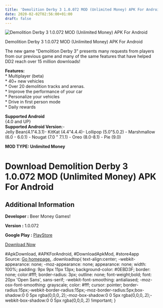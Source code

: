 ```yaml
---
title: 'Demolition Derby 3 1.0.072 MOD (Unlimited Money) APK For Android'
date: 2020-02-02T02:56:00+01:00
draft: false
---
```


![Demolition Derby 3 1.0.072 MOD (Unlimited Money) APK For Android](https://i0.wp.com/apkhome.net/wp-content/uploads/2020/02/Demolition-Derby-3-1.0.072-MOD-Unlimited-Money.png "Demolition Derby 3 1.0.072 MOD (Unlimited Money) APK For Android")

  

Demolition Derby 3 1.0.072 MOD (Unlimited Money) APK For Android

The new game "Demolition Derby 3" presents many requests from players from our previous game and many of the same features that have helped DD2 reach over 15 million downloads!

**Features:**  
\* Multiplayer (beta)  
\* 40+ new vehicles  
\* Over 20 demolition tracks and arenas.  
\* Improve the performance of your car  
\* Personalize your vehicles  
\* Drive in first person mode  
\* Daily rewards

**Supported Android**  
{4.0 and UP}  
**Supported Android Version**:-  
Jelly Bean(4.1"4.3.1)- KitKat (4.4"4.4.4)- Lollipop (5.0"5.0.2) - Marshmallow (6.0 - 6.0.1) - Nougat (7.0 " 7.1.1) - Oreo (8.0-8.1) - Pie (9.0)

**MOD TYPE: Unlimited Money**

Download Demolition Derby 3 1.0.072 MOD (Unlimited Money) APK For Android
=========================================================================

Additional Information
----------------------

**Developer :** Beer Money Games!

**Version :** 1.0.072

**Google Play :** [PlayStore](https://play.google.com/store/apps/details?id=com.beermoneygames.demolition3)

  

[Download Now](https://store4app.co/post/demolition-derby-3-1-0-072-mod-unlimited-money-apk-for-android_1580586277)

  
#ApkDownload, #APKForAndroid, #DownloadApkMod, #store4app  
Source: [Go homepage.](https://store4app.co/post/demolition-derby-3-1-0-072-mod-unlimited-money-apk-for-android_1580586277) .downloadtop{ text-align:center; -webkit-appearance: none; -moz-appearance: none; appearance: none; width: 100%; padding: 9px 9px 11px 13px; background-color: #0EBD3F; border: none; color:#fff; border-radius: 3px; outline: none; font-weight;bold; font: 20px 'Open Sans', sans-serif; -webkit-font-smoothing: antialiased; -moz-osx-font-smoothing: grayscale; color: #fff; cursor: pointer; border-radius:15px;-webkit-border-radius:15px;-moz-border-radius:5px;box-shadow:0 0 5px rgba(0,0,0,.2);-moz-box-shadow:0 0 5px rgba(0,0,0,.2);-webkit-box-shadow:0 0 5px rgba(0,0,0,.2) !important; }